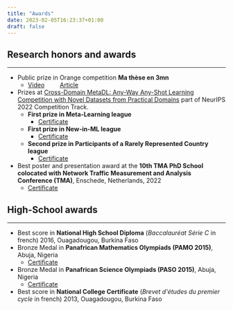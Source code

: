 ```yaml
---
title: "Awards"
date: 2023-02-05T16:23:37+01:00
draft: false
---
```


## Research honors and awards
---
- Public prize in Orange competition **Ma thèse en 3mn** 
  - <a href="https://www.linkedin.com/posts/jo%C3%ABl-roman-ky_opentechdays-lifeatorange-opentechdays-activity-7136273974732181505-2dvc" target="_blank">Video</a> &nbsp; &nbsp; &nbsp; &nbsp; [Article](https://www.futura-sciences.com/tech/actualites/technologie-8-finalistes-3-laureats-these-3-minutes-lors-orange-open-tech-days-109894/)
 - Prizes at [Cross-Domain MetaDL: Any-Way Any-Shot Learning Competition with Novel Datasets from Practical Domains](https://metalearning.chalearn.org/) part of NeurIPS 2022 Competition Track.
   - **First prize in Meta-Learning league** 
     - <a href="../../files/awards/metaDL_award1_KY.pdf" target="_blank">Certificate</a>
   - **First prize in New-in-ML league** 
     - <a href="../../files/awards/metaDL_award2_KY.pdf" target="_blank">Certificate</a>
   - **Second prize in Participants of a Rarely Represented Country league** 
     - <a href="../../files/awards/metaDL_award3_KY.pdf" target="_blank">Certificate</a>
 - Best poster and presentation award at the **10th TMA PhD School colocated with Network Traffic Measurement and Analysis Conference (TMA)**, Enschede, Netherlands, 2022
   - <a href="../../files/awards/best_poster_TMA_KY.pdf" target="_blank">Certificate</a>



## High-School awards
---
 - Best score in **National High School Diploma** (*Baccalauréat Série C* in french) 2016, Ouagadougou, Burkina Faso
 - Bronze Medal in **Panafrican Mathematics Olympiads (PAMO 2015)**, Abuja, Nigeria
   - <a href="../../files/awards/PAMO.pdf" target="_blank">Certificate</a>
 - Bronze Medal in **Panafrican Science Olympiads (PASO 2015)**, Abuja, Nigeria
   - <a href="../../files/awards/PASO.pdf" target="_blank">Certificate</a>
 - Best score in **National College Certificate** (*Brevet d'études du premier cycle* in french) 2013, Ouagadougou, Burkina Faso

